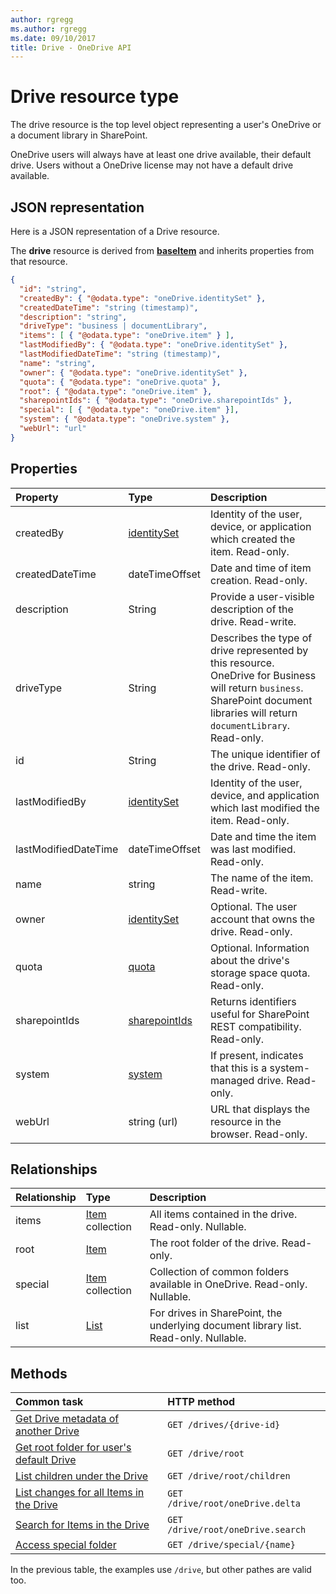 ```yaml
---
author: rgregg
ms.author: rgregg
ms.date: 09/10/2017
title: Drive - OneDrive API
---
```

# Drive resource type

The drive resource is the top level object representing a user's OneDrive or a document library in SharePoint.

OneDrive users will always have at least one drive available, their default drive.
Users without a OneDrive license may not have a default drive available.

## JSON representation

Here is a JSON representation of a Drive resource.

The **drive** resource is derived from [**baseItem**](baseitem.md) and inherits properties from that resource.

<!--{
  "blockType": "resource",
  "optionalProperties": [
    "createdBy",
    "createdDateTime",
    "description",
    "lastModifiedBy",
    "lastModifiedDateTime",
    "name",
    "webUrl",
    "items",
    "root",
    "sharepointIds",
    "special",
    "system"
  ],
  "keyProperty": "id",
  "baseType": "oneDrive.baseItem",
  "@odata.type": "oneDrive.drive"
}-->

```json
{
  "id": "string",
  "createdBy": { "@odata.type": "oneDrive.identitySet" },
  "createdDateTime": "string (timestamp)",
  "description": "string",
  "driveType": "business | documentLibrary",
  "items": [ { "@odata.type": "oneDrive.item" } ],
  "lastModifiedBy": { "@odata.type": "oneDrive.identitySet" },
  "lastModifiedDateTime": "string (timestamp)",
  "name": "string",
  "owner": { "@odata.type": "oneDrive.identitySet" },
  "quota": { "@odata.type": "oneDrive.quota" },
  "root": { "@odata.type": "oneDrive.item" },
  "sharepointIds": { "@odata.type": "oneDrive.sharepointIds" },
  "special": [ { "@odata.type": "oneDrive.item" }],
  "system": { "@odata.type": "oneDrive.system" },
  "webUrl": "url"
}
```

## Properties

| Property             | Type                          | Description                                                                                                                                                                                                                      |
| :------------------- | :---------------------------- | :------------------------------------------------------------------------------------------------------------------------------------------------------------------------------------------------------------------------------- |
| createdBy            | [identitySet][]               | Identity of the user, device, or application which created the item. Read-only.                                                                                                                                                  |
| createdDateTime      | dateTimeOffset                | Date and time of item creation. Read-only.                                                                                                                                                                                       |
| description          | String                        | Provide a user-visible description of the drive. Read-write.
| driveType            | String                        | Describes the type of drive represented by this resource. OneDrive for Business will return `business`. SharePoint document libraries will return `documentLibrary`. Read-only.
| id                   | String                        | The unique identifier of the drive. Read-only.                                                                                                                                                                                   |
| lastModifiedBy       | [identitySet][]               | Identity of the user, device, and application which last modified the item. Read-only.                                                                                                                                           |
| lastModifiedDateTime | dateTimeOffset                | Date and time the item was last modified. Read-only.                                                                                                                                                                             |
| name                 | string                        | The name of the item. Read-write.                                                                                                                                                                                                |
| owner                | [identitySet](identityset.md) | Optional. The user account that owns the drive. Read-only.                                                                                                                                                                       |
| quota                | [quota](quota.md)             | Optional. Information about the drive's storage space quota. Read-only.                                                                                                                                                          |
| sharepointIds        | [sharepointIds][]             | Returns identifiers useful for SharePoint REST compatibility. Read-only.                                                                                                                                                         |
| system               | [system][]               | If present, indicates that this is a system-managed drive. Read-only.
| webUrl               | string (url)                  | URL that displays the resource in the browser. Read-only.                                                                                                                                                                        |

[identitySet]: identityset.md
[sharepointIds]: sharepointids.md
[system]: systemfacet.md

## Relationships

| Relationship | Type                                 | Description
|:-------------|:-------------------------------------|:-----------------------
| items        | [Item](driveitem.md) collection | All items contained in the drive. Read-only. Nullable.
| root         | [Item](driveitem.md)            | The root folder of the drive. Read-only.
| special      | [Item](driveitem.md) collection | Collection of common folders available in OneDrive. Read-only. Nullable.
| list         | [List](list.md)                      | For drives in SharePoint, the underlying document library list. Read-only. Nullable.

## Methods

|                        Common task                         |         HTTP method         |
| :--------------------------------------------------------- | :-------------------------- |
| [Get Drive metadata of another Drive][drive-get]           | `GET /drives/{drive-id}`    |
| [Get root folder for user's default Drive][item-get]       | `GET /drive/root`           |
| [List children under the Drive][item-children]             | `GET /drive/root/children`  |
| [List changes for all Items in the Drive][item-changes]    | `GET /drive/root/oneDrive.delta`     |
| [Search for Items in the Drive][item-search]               | `GET /drive/root/oneDrive.search`    |
| [Access special folder](../api/drive_get_specialfolder.md) | `GET /drive/special/{name}` |

In the previous table, the examples use `/drive`, but other pathes are valid too.

[item-resource]: driveitem.md
[identity-set]: identityset.md
[quota-facet]: quota.md
[drive-resource]: drive.md
[drive-get]: ../api/drive_get.md
[item-get]: ../api/driveitem_get.md
[item-changes]: ../api/driveitem_delta.md
[item-search]: ../api/driveitem_search.md
[item-children]: ../api/driveitem_list_children.md


<!-- {
  "type": "#page.annotation",
  "description": "Drive is a top level object for OneDrive API that provides access to the contents of a drive. ",
  "keywords": "drive,objects,resources",
  "section": "documentation",
  "suppressions": [
    "Warning: /api-reference/v1.0/resources/drive.md:
      Found potential enums in resource example that weren't defined in a table:(business,documentLibrary) are in resource, but () are in table"
  ],
  "tocPath": "Drives",
  "tocBookmarks": { "Resources/Drive": "#" }
} -->
